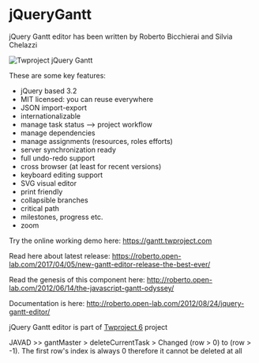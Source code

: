 jQueryGantt
===========
jQuery Gantt editor has been written by Roberto Bicchierai and Silvia Chelazzi

<img src="http://twproject.s3.amazonaws.com/resources/gantt_github2.jpg" alt="Twproject jQuery Gantt" border="0" />

These are some key features:
* jQuery based 3.2
* MIT licensed: you can reuse everywhere
* JSON import-export
* internationalizable
* manage task status –> project workflow
* manage dependencies
* manage assignments (resources, roles efforts)
* server synchronization ready
* full undo-redo support
* cross browser (at least for recent versions)
* keyboard editing support
* SVG visual editor
* print friendly
* collapsible branches
* critical path
* milestones, progress etc.
* zoom

Try the online working demo here: https://gantt.twproject.com

Read here about latest release: https://roberto.open-lab.com/2017/04/05/new-gantt-editor-release-the-best-ever/

Read the genesis of this component here: http://roberto.open-lab.com/2012/06/14/the-javascript-gantt-odyssey/

Documentation is here: http://roberto.open-lab.com/2012/08/24/jquery-gantt-editor/

jQuery Gantt editor is part of <a href="https://twproject.com">Twproject 6</a> project

JAVAD >> gantMaster > deleteCurrentTask > Changed (row > 0) to (row > -1). The first row's index is always 0 therefore it cannot be deleted at all



